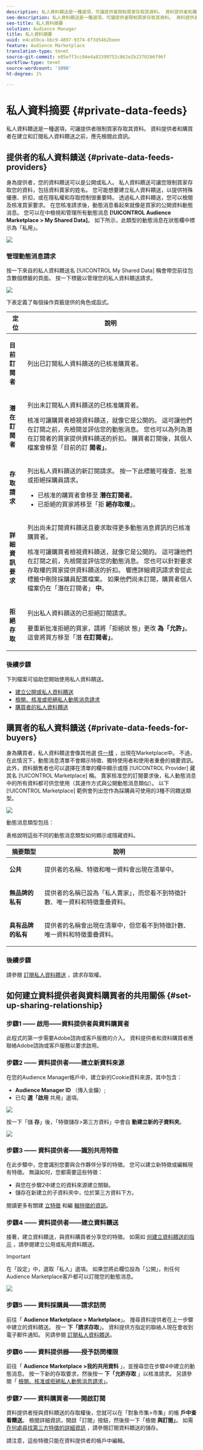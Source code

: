 ```yaml
---
description: 私人資料饋送是一種選項，可讓提供者限制買家存取其資料。 資料提供者和購買者在建立和訂閱私人資料饋送之前，應先檢閱此資訊。
seo-description: 私人資料饋送是一種選項，可讓提供者限制買家存取其資料。 資料提供者和購買者在建立和訂閱私人資料饋送之前，應先檢閱此資訊。
seo-title: 私人資料摘要
solution: Audience Manager
title: 私人資料摘要
uuid: e4ca59ca-bbc9-4897-9374-8f3d54b2beee
feature: Audience Marketplace
translation-type: tm+mt
source-git-commit: e05eff3cc04e4a82399752c862e2b2370286f96f
workflow-type: tm+mt
source-wordcount: '1090'
ht-degree: 1%

---
```



# 私人資料摘要 {#private-data-feeds}

私人資料饋送是一種選項，可讓提供者限制買家存取其資料。 資料提供者和購買者在建立和訂閱私人資料饋送之前，應先檢閱此資訊。

<!-- c_marketplace_privatefeed.xml -->

## 提供者的私人資料饋送 {#private-data-feeds-providers}

身為提供者，您的資料饋送可以是公開或私人。 私人資料饋送可讓您限制買家存取您的資料，包括資料賣家的姓名。 您可能想要建立私人資料饋送，以提供特殊優惠、折扣，或在隱私權和存取控制很重要時。 透過私人資料饋送，您可以檢閱及核准買家要求。 在您核准請求後，動態消息看起來就像是買家的公開資料動態消息。 您可以在中檢視和管理所有動態消息 **[!UICONTROL Audience Marketplace > My Shared Data]**。 如下所示，此類型的動態消息在狀態欄中標示為「私用」。

![](assets/my_shared_data.png)

### 管理動態消息請求

按一下來自的私人資料饋送名 [!UICONTROL My Shared Data] 稱會帶您前往包含數個標籤的頁面。 按一下標籤以管理您的私人資料饋送請求。

![](assets/shared_data_tabs.png)

下表定義了每個操作頁籤提供的角色或函式。

<table id="table_AFB429CA52A34658859448D9A5215F9F"> 
 <thead> 
  <tr> 
   <th colname="col1" class="entry"> 定位 </th> 
   <th colname="col2" class="entry"> 說明 </th> 
  </tr> 
 </thead>
 <tbody> 
  <tr> 
   <td colname="col1"> <p> <b><span class="uicontrol"> 目前訂閱者</span></b> </p> </td> 
   <td colname="col2"> <p>列出已訂閱私人資料饋送的已核准購買者。 </p> </td> 
  </tr> 
  <tr> 
   <td colname="col1"> <p> <b><span class="uicontrol"> 潛在訂閱者</span></b> </p> </td> 
   <td colname="col2"> <p>列出未訂閱私人資料饋送的已核准購買者。 </p> <p>核准可讓購買者檢視資料饋送，就像它是公開的。 這可讓他們在訂閱之前，先檢閱並評估您的動態消息。 您也可以為列為潛在訂閱者的買家提供資料饋送的折扣。 購買者訂閱後，其個人檔案會移至「目前的訂 <b><span class="uicontrol"> 閱者」</span></b>。 </p> </td>
  </tr> 
  <tr> 
   <td colname="col1"> <p> <b><span class="uicontrol"> 存取請求</span></b> </p> </td>
   <td colname="col2"> <p>列出私人資料饋送的新訂閱請求。 按一下此標籤可複查、批准或拒絕採購員請求。 </p>
    <ul id="ul_BE0A835A90B14C05B3F63226B79D052D"> 
     <li id="li_2C5686CEB6F4430BA18AED5AD75C330A">已核准的購買者會移至 <b><span class="uicontrol"> 潛在訂閱者</span></b>。 </li>
     <li id="li_929591FCF81E43A3881813BDBD3AC278">已拒絕的買家將移至「拒 <b><span class="uicontrol"> 絕存取權</span></b>」。 </li>
    </ul> </td>
  </tr>
  <tr> 
   <td colname="col1"> <p> <b><span class="uicontrol"> 詳細資訊要求</span></b> </p> </td>
   <td colname="col2"> <p>列出尚未訂閱資料饋送且要求取得更多動態消息資訊的已核准購買者。 </p> <p>核准可讓購買者檢視資料饋送，就像它是公開的。 這可讓他們在訂閱之前，先檢閱並評估您的動態消息。 您也可以針對要求存取權的買家提供資料饋送的折扣。 響應詳細資訊請求會從此標籤中刪除採購員配置檔案。 如果他們尚未訂閱，購買者個人檔案仍在「潛在訂閱者」 <b><span class="uicontrol"> 中</span></b>。 </p> </td>
  </tr>
  <tr> 
   <td colname="col1"> <p> <b><span class="uicontrol"> 拒絕存取</span></b> </p> </td> 
   <td colname="col2"> <p>列出私人資料饋送的已拒絕訂閱請求。 </p> <p>要重新批准拒絕的買家，請將「拒絕狀 <span class="wintitle"> 態」更改</span><b><span class="uicontrol"> 為「允許」</span></b>。 這會將買方移至「潛 <b><span class="uicontrol"> 在訂閱者」</span></b>。 </p> </td> 
  </tr> 
 </tbody> 
</table>

### 後續步驟

下列檔案可協助您開始使用私人資料饋送。

* [建立公開或私人資料饋送](../../features/audience-marketplace/marketplace-data-providers/marketplace-create-manage-feeds.md#create-public-private-data-feed)
* [檢閱、核准或拒絕私人動態消息請求](../../features/audience-marketplace/marketplace-data-providers/marketplace-create-manage-feeds.md#manage-private-requests)
* [購買者的私人資料饋送](../../features/audience-marketplace/marketplace-private-feeds.md#private-data-feeds-for-buyers)

## 購買者的私人資料饋送 {#private-data-feeds-for-buyers}

身為購買者，私人資料饋送會像其他選 [件一樣](../../features/audience-marketplace/marketplace-data-buyers/marketplace-data-buyers.md#about-marketplace) ，出現在Marketplace中。 不過，在此情況下，動態消息清單不會顯示特徵、獨特使用者和使用者重疊的摘要資訊。 此外，資料銷售者也可以選擇在清單的欄中顯示或隱 [!UICONTROL Provider] 藏其名 [!UICONTROL Marketplace] 稱。 賣家核准您的訂閱要求後，私人動態消息中的所有資料都可供您使用（其運作方式與公開動態消息類似）。 以下 [!UICONTROL Marketplace] 範例會列出您作為採購員可使用的3種不同饋送類型。

![](assets/buyer_marketplace.png)

動態消息類型包括：

表格說明這些不同的動態消息類型如何顯示或隱藏資料。

<table id="table_41D4A798ACF548A3A03ACB427CA4652D"> 
 <thead> 
  <tr> 
   <th colname="col1" class="entry"> 摘要類型 </th> 
   <th colname="col2" class="entry"> 說明 </th> 
  </tr> 
 </thead>
 <tbody> 
  <tr> 
   <td colname="col1"> <p><b><span class="uicontrol"> 公共</span></b> </p> </td> 
   <td colname="col2"> <p>提供者的名稱、特徵和唯一資料會出現在清單中。 </p> </td> 
  </tr> 
  <tr> 
   <td colname="col1"> <p><b><span class="uicontrol"> 無品牌的私有</span></b> </p> </td> 
   <td colname="col2"> <p>提供者的名稱已設為「私人賣家」，而您看不到特徵計數、唯一資料和特徵重疊資料。 </p> </td> 
  </tr> 
  <tr> 
   <td colname="col1"> <p><b><span class="uicontrol"> 具有品牌的私有</span></b> </p> </td> 
   <td colname="col2"> <p>提供者的名稱會出現在清單中，但您看不到特徵計數、唯一資料和特徵重疊資料。 </p> </td> 
  </tr> 
 </tbody> 
</table>

### 後續步驟

請參閱 [訂閱私人資料饋送](../../features/audience-marketplace/marketplace-data-buyers/marketplace-manage-subscriptions.md#subscript-private-data-feed) ，請求存取權。

## 如何建立資料提供者與資料購買者的共用關係 {#set-up-sharing-relationship}

### 步驟1 —— 啟用——資料提供者與資料購買者

此程式的第一步需要Adobe諮詢或客戶服務的介入。 資料提供者和資料購買者應聯絡Adobe諮詢或客戶服務以要求啟用。

### 步驟2 —— 資料提供者——建立新資料來源

在您的Audience Manager帳戶中，建立新的Cookie資料來源，其中包含：

* **Audience Manager ID** （傳入金鑰）;
* 已勾 **選「啟用** 共用」選項。

![](assets/create-datasource.png)

按一下「儲 **存**」後，「特徵儲存>第三方資料」中會自 **動建立新的子資料夾**。

![](assets/folder-structure.png)

### 步驟3 —— 資料提供者——識別共用特徵

在此步驟中，您會識別您要與合作夥伴分享的特徵。 您可以建立新特徵或編輯現有特徵。 無論如何，您都需要這些特徵：

* 與您在步驟2中建立的資料來源建立關聯。
* 儲存在新建立的子資料夾中，位於第三方資料下方。

閱讀更多有關建 [立特徵](/help/using/features/traits/create-onboarded-rule-based-traits.md) 和編 [輯特徵的資訊](/help/using/features/traits/manage-trait-rules.md#edit-trait)。

### 步驟4 —— 資料提供者——建立資料饋送

接著，建立資料饋送，與資料購買者分享您的特徵。 如需如 [何建立資料饋送的指示](/help/using/features/audience-marketplace/marketplace-data-providers/marketplace-create-manage-feeds.md) ，請參閱建立公用或私用資料饋送。

>[!IMPORTANT]
>
>在「設定」中，選取「私人」選項。 如果您將此欄位設為「公開」，則任何Audience Marketplace客戶都可以訂閱您的動態消息。

![](assets/create-data-feed.png)

### 步驟5 —— 資料採購員——請求訪問

前往「 **Audience Marketplace > Marketplace**」。 搜尋資料提供者在上一步驟中建立的資料饋送。 按一 **下「請求存取**」。 資料提供方指定的聯絡人現在會收到電子郵件通知。 另請參閱 [訂閱私人資料饋送](/help/using/features/audience-marketplace/marketplace-data-buyers/marketplace-manage-subscriptions.md#subscript-private-data-feed)。

### 步驟6 —— 資料提供器——授予訪問權限

前往「 **Audience Marketplace >我的共用資料** 」，並搜尋您在步驟4中建立的動態消息。 按一下新的存取要求，然後按一 **下「允許存取** 」以核准請求。 另請參閱「 [檢閱、核准或拒絕私人動態消息請求」](/help/using/features/audience-marketplace/marketplace-data-providers/marketplace-create-manage-feeds.md#manage-private-requests)。

### 步驟7 —— 資料購買者——開啟訂閱

資料提供者授與資料饋送的存取權後，您就可以在「對象市集>市集」的帳 **戶中查看饋送**。 檢閱詳細資訊，開啟「訂閱」按鈕，然後按一下「檢閱 **與訂閱」**。 如需 [在何處尋找第三方特徵的詳細資訊](/help/using/features/audience-marketplace/marketplace-data-buyers/marketplace-manage-subscriptions.md#find-subscribed-data-fee) ，請參閱訂閱資料饋送的儲存。

請注意，這些特徵只能在資料提供者的帳戶中編輯。




